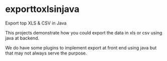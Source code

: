 # exporttoxlsinjava
Export top XLS &amp; CSV in Java

This projects demonstrate how you could export the data in xls or csv using java at backend.

We do have some plugins to implement export at front end using java but that may not always serve the purpose.

